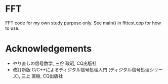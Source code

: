 FFT
===

FFT code for my own study purpose only.
See main() in ffttest.cpp for how to use.


Acknowledgements
==============

  - やり直しの信号数学, 三谷 政昭, CQ出版社
  - 改訂新版 C/C++によるディジタル信号処理入門 (ディジタル信号処理シリーズ), 三上 直樹, CQ出版社
